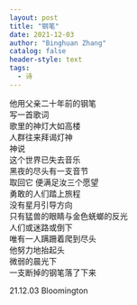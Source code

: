 ```yaml
---
layout: post
title: "钢笔"
date: 2021-12-03
author: "Binghuan Zhang"
catalog: false
header-style: text
tags:
  - 诗
---
```


他用父亲二十年前的钢笔  
写一首歌词  
歌里的神灯大如高楼  
人群往来拜谒灯神  
神说  
这个世界已失去音乐  
黑夜的尽头有一支音节  
取回它 便满足汝三个愿望  
勇敢的人们踏上旅程  
没有星月引导方向  
只有猛兽的眼睛与金色蜣螂的反光  
人们或迷路或倒下  
唯有一人蹒跚着爬到尽头  
他努力地抬起头  
微弱的晨光下  
一支断掉的钢笔落了下来  

21.12.03 Bloomington
